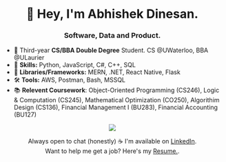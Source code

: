<h1 align="center">
  👋 Hey, I'm Abhishek Dinesan.
</h1>

<h3 align="center">
  Software, Data and Product.
</h3>

- 👀 Third-year **CS/BBA **Double Degree**** Student. CS @UWaterloo, BBA @ULaurier
- 🌱 **Skills:**  Python, JavaScript, C#, C++, SQL
- 🧩 **Libraries/Frameworks:** MERN, .NET, React Native, Flask
- 🛠️ **Tools:** AWS, Postman, Bash, MSSQL
- 📚 **Relevent Coursework**: Object-Oriented Programming (CS246), Logic & Computation (CS245), Mathematical Optimization (CO250), Algorithim Design (CS136), Financial Management I (BU283), Financial Accounting (BU127)
<p align="center">
  <a href="https://skillicons.dev">
    <img src="https://skillicons.dev/icons?i=javascript,python,react,django,c,cpp,mysql" />
  </a>
</p>

<div align="center">
  Always open to chat (honestly) ☕ I'm available on <a href="https://www.linkedin.com/in/abhishekdinesan">LinkedIn</a>. <br>
  Want to help me get a job? Here's my <a href = "https://drive.google.com/file/d/1VSyTJCxtwStIZJhO7uIz5g_zCl0ax4p9/view?usp=sharing">Resume.</a>. <br>
</div>



<!---
AbhishekDinesan/AbhishekDinesan is a ✨ special ✨ repository because its `README.md` (this file) appears on your GitHub profile.
You can click the Preview link to take a look at your changes.
--->
